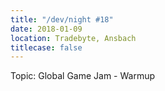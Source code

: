 ```yaml
---
title: "/dev/night #18"
date: 2018-01-09
location: Tradebyte, Ansbach
titlecase: false
---
```


Topic: Global Game Jam - Warmup
